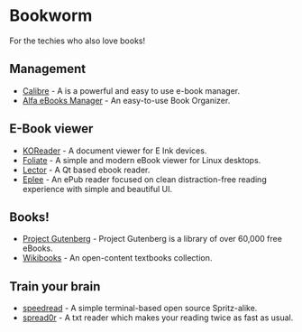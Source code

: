 # Bookworm

For the techies who also love books!


## Management

- [Calibre](https://calibre-ebook.com/about) - A is a powerful and easy to use e-book manager.
- [Alfa eBooks Manager](https://www.alfaebooks.com/) - An easy-to-use Book Organizer.


## E-Book viewer

- [KOReader](https://koreader.rocks/) - A document viewer for E Ink devices.
- [Foliate](https://johnfactotum.github.io/foliate/) - A simple and modern eBook viewer for Linux desktops.
- [Lector](https://github.com/BasioMeusPuga/Lector) - A Qt based ebook reader.
- [Eplee](https://github.com/Janglee123/eplee) - An ePub reader focused on clean distraction-free reading experience with simple and beautiful UI.


## Books!

- [Project Gutenberg](https://www.gutenberg.org/) - Project Gutenberg is a library of over 60,000 free eBooks.
- [Wikibooks](https://en.wikibooks.org/wiki/Main_Page) - An open-content textbooks collection.


## Train your brain

- [speedread](https://github.com/pasky/speedread) - A simple terminal-based open source Spritz-alike.
- [spread0r](https://github.com/xypiie/spread0r) - A txt reader which makes your reading twice as fast as usual.
